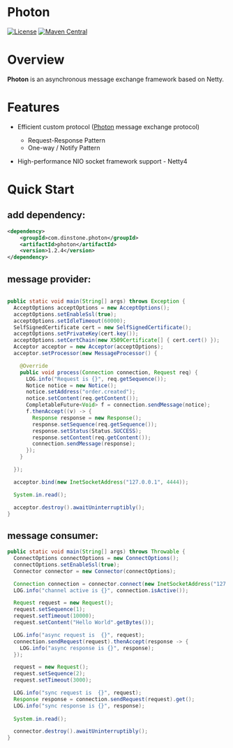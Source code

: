 # Photon
[![License](https://img.shields.io/badge/License-Apache%202.0-blue.svg)](https://github.com/dinstone/photon/blob/master/LICENSE)
[![Maven Central](https://img.shields.io/maven-central/v/com.dinstone.photon/photon.svg?label=Maven%20Central)](https://search.maven.org/search?q=com.dinstone.photon)

# Overview
**Photon** is an asynchronous message exchange framework based on Netty.

# Features
* Efficient custom protocol ([Photon](https://github.com/dinstone/photon) message exchange protocol)
    - Request-Response Pattern
    - One-way / Notify Pattern
	
* High-performance NIO socket framework support - Netty4

# Quick Start

## add dependency:
```xml
<dependency>
	<groupId>com.dinstone.photon</groupId>
	<artifactId>photon</artifactId>
	<version>1.2.4</version>
</dependency>
```
## message provider:

```java

public static void main(String[] args) throws Exception {
  AcceptOptions acceptOptions = new AcceptOptions();
  acceptOptions.setEnableSsl(true);
  acceptOptions.setIdleTimeout(60000);
  SelfSignedCertificate cert = new SelfSignedCertificate();
  acceptOptions.setPrivateKey(cert.key());
  acceptOptions.setCertChain(new X509Certificate[] { cert.cert() });
  Acceptor acceptor = new Acceptor(acceptOptions);
  acceptor.setProcessor(new MessageProcessor() {

    @Override
    public void process(Connection connection, Request req) {
      LOG.info("Request is {}", req.getSequence());
      Notice notice = new Notice();
      notice.setAddress("order.created");
      notice.setContent(req.getContent());
      CompletableFuture<Void> f = connection.sendMessage(notice);
      f.thenAccept((v) -> {
        Response response = new Response();
        response.setSequence(req.getSequence());
        response.setStatus(Status.SUCCESS);
        response.setContent(req.getContent());
        connection.sendMessage(response);
      });
    }

  });

  acceptor.bind(new InetSocketAddress("127.0.0.1", 4444));

  System.in.read();

  acceptor.destroy().awaitUninterruptibly();
}
```

## message consumer:

```java
public static void main(String[] args) throws Throwable {
  ConnectOptions connectOptions = new ConnectOptions();
  connectOptions.setEnableSsl(true);
  Connector connector = new Connector(connectOptions);

  Connection connection = connector.connect(new InetSocketAddress("127.0.0.1", 4444));
  LOG.info("channel active is {}", connection.isActive());

  Request request = new Request();
  request.setSequence(1);
  request.setTimeout(10000);
  request.setContent("Hello World".getBytes());

  LOG.info("async request is  {}", request);
  connection.sendRequest(request).thenAccept(response -> {
    LOG.info("async response is {}", response);
  });

  request = new Request();
  request.setSequence(2);
  request.setTimeout(3000);

  LOG.info("sync request is  {}", request);
  Response response = connection.sendRequest(request).get();
  LOG.info("sync response is {}", response);
  
  System.in.read();

  connector.destroy().awaitUninterruptibly();
}
```
